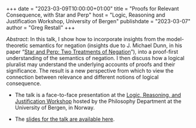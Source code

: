 +++
date = "2023-03-09T10:00:00+01:00"
title = "Proofs for Relevant Consequence, with Star and Perp"
host = "Logic, Reasoning and Justification Workshop, University of Bergen"
publishdate = "2023-03-07"
author = "Greg Restall"
+++

*Abstract*: In this talk, I show how to incorporate insights from the model-theoretic semantics for negation (insights due to J. Michael Dunn, in his paper “[Star and Perp: Two Treatments of Negation](https://www.jstor.org/stable/2214128)”), into a proof-first understanding of the semantics of negation. I then discuss how a logical pluralist may understand the underlying accounts of proofs and their significance. The result is a new perspective from which to view the connection between relevance and different notions of logical consequence.

* The talk is a face-to-face presentation at the [Logic, Reasoning, and Justification Workshop](https://www.uib.no/en/rg/logic/160569/logic-reasoning-and-justification) hosted by the Philosophy Department at the University of Bergen, in Norway. 

* The [slides for the talk are available here](/slides/proofs-for-relevant-consequence-with-star-and-perp-bergen.pdf).

